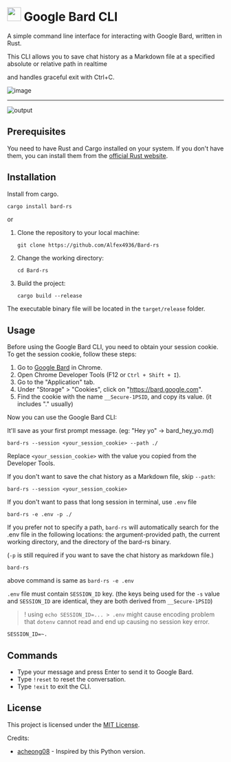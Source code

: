 # <img src="https://user-images.githubusercontent.com/2356749/235068474-5daddf05-54d6-4391-ae97-1a944aebdec6.png" style="height: 32px"> Google Bard CLI

A simple command line interface for interacting with Google Bard, written in Rust.

This CLI allows you to save chat history as a Markdown file at a specified absolute or relative path in realtime

and handles graceful exit with Ctrl+C.

![image](https://github.com/Alfex4936/Bard-rs/assets/2356749/76b487a4-e1de-4145-9ce4-753cbbcce812)

---

![output](https://github.com/Alfex4936/Bard-rs/assets/2356749/1a81dc59-2be0-4812-afcc-537c29f71919)

## Prerequisites

You need to have Rust and Cargo installed on your system. If you don't have them, you can install them from the [official Rust website](https://www.rust-lang.org/tools/install).

## Installation

Install from cargo.

```bash
cargo install bard-rs
```

or

1. Clone the repository to your local machine:

   ```
   git clone https://github.com/Alfex4936/Bard-rs
   ```

2. Change the working directory:

   ```
   cd Bard-rs
   ```

3. Build the project:

   ```
   cargo build --release
   ```

The executable binary file will be located in the `target/release` folder.

## Usage

Before using the Google Bard CLI, you need to obtain your session cookie. To get the session cookie, follow these steps:

1. Go to [Google Bard](https://bard.google.com/) in Chrome.
2. Open Chrome Developer Tools (F12 or `Ctrl + Shift + I`).
3. Go to the "Application" tab.
4. Under "Storage" > "Cookies", click on "https://bard.google.com".
5. Find the cookie with the name `__Secure-1PSID`, and copy its value. (it includes "." usually)

Now you can use the Google Bard CLI:

It'll save as your first prompt message. (eg: "Hey yo" -> bard_hey_yo.md)

```
bard-rs --session <your_session_cookie> --path ./
```

Replace `<your_session_cookie>` with the value you copied from the Developer Tools.

If you don't want to save the chat history as a Markdown file, skip `--path`:

```
bard-rs --session <your_session_cookie>
```

If you don't want to pass that long session in terminal, use `.env` file

```
bard-rs -e .env -p ./
```

If you prefer not to specify a path, `bard-rs` will automatically search for the .env file in the following locations: the argument-provided path, the current working directory, and the directory of the bard-rs binary.

(`-p` is still required if you want to save the chat history as markdown file.)

```
bard-rs
```

above command is same as `bard-rs -e .env`

`.env` file must contain `SESSION_ID` key. (the keys being used for the `-s` value and `SESSION_ID` are identical, they are both derived from `__Secure-1PSID`)

> ! using `echo SESSION_ID=... > .env` might cause encoding problem that `dotenv` cannot read and end up causing no session key error.

```
SESSION_ID=~.
```

## Commands

- Type your message and press Enter to send it to Google Bard.
- Type `!reset` to reset the conversation.
- Type `!exit` to exit the CLI.

## License

This project is licensed under the [MIT License](LICENSE).


Credits:
- [acheong08](https://github.com/acheong08) - Inspired by this Python version.
